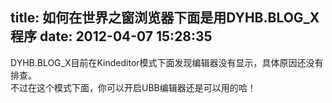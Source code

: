 title: 如何在世界之窗浏览器下面是用DYHB.BLOG_X程序
date: 2012-04-07 15:28:35
---

DYHB.BLOG_X目前在Kindeditor模式下面发现编辑器没有显示，具体原因还没有排查。<br/>不过在这个模式下面，你可以开启UBB编辑器还是可以用的哈！